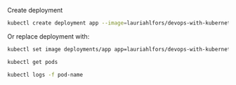 Create deployment

```bash
kubectl create deployment app --image=lauriahlfors/devops-with-kubernetes:1.2
```

Or replace deployment with:

```bash
kubectl set image deployments/app app=lauriahlfors/devops-with-kubernetes:1.2
```

```bash
kubectl get pods
```

```bash
kubectl logs -f pod-name
```
